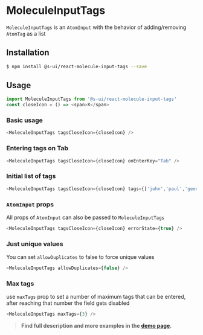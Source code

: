 # MoleculeInputTags

`MoleculeInputTags` is an `AtomInput` with the behavior of adding/removing `AtomTag` as a list

## Installation

```sh
$ npm install @s-ui/react-molecule-input-tags --save
```

## Usage

```js
import MoleculeInputTags from '@s-ui/react-molecule-input-tags'
const closeIcon = () => <span>X</span>
```

### Basic usage

```js
<MoleculeInputTags tagsCloseIcon={closeIcon} />
```

### Entering tags on Tab

```js
<MoleculeInputTags tagsCloseIcon={closeIcon} onEnterKey="Tab" />
```

### Initial list of tags

```js
<MoleculeInputTags tagsCloseIcon={closeIcon} tags={['john','paul','george','ringo']} />
```

### `AtomInput` props

All props of `AtomInput` can also be passed to `MoleculeInputTags`

```js
<MoleculeInputTags tagsCloseIcon={closeIcon} errorState={true} />
```

### Just unique values

You can set `allowDuplicates` to false to force unique values

```js
<MoleculeInputTags allowDuplicates={false} />
```

### Max tags

use `maxTags` prop to set a number of maximum tags that can be entered, after reaching that number the field gets disabled

```js
<MoleculeInputTags maxTags={3} />
```


> **Find full description and more examples in the [demo page](https://sui-components.now.sh/workbench/molecule/inputTags/demo).**
